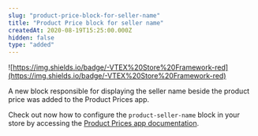 ```yaml
---
slug: "product-price-block-for-seller-name"
title: "Product Price block for seller name"
createdAt: 2020-08-19T15:25:00.000Z
hidden: false
type: "added"
---
```


![https://img.shields.io/badge/-VTEX%20Store%20Framework-red](https://img.shields.io/badge/-VTEX%20Store%20Framework-red) 

A new block responsible for displaying the seller name beside the product price was added to the Product Prices app.

Check out now how to configure the `product-seller-name`  block in your store by accessing the [Product Prices app documentation](https://vtex.io/docs/components/all/vtex.product-price/).